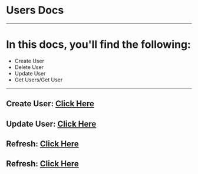 # Users Docs

---

# In this docs, you'll find the following:

- Create User
- Delete User
- Update User
- Get Users/Get User

---

## Create User: [Click Here](/DOcs/users/CreateUser.MD)

## Update User: [Click Here](/DOcs/users/UpdateUser.MD)

## Refresh: [Click Here](/DOcs/auth/Refresh.md)

## Refresh: [Click Here](/DOcs/auth/Refresh.md)

<!-- ## Login: [Click Here](/DOcs/auth/reset/README.MD) -->
